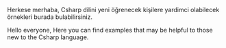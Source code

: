 Herkese merhaba,
Csharp dilini yeni öğrenecek kişilere yardimci olabilecek örnekleri burada bulabilirsiniz. 


Hello everyone,
Here you can find examples that may be helpful to those new to the Csharp language.
